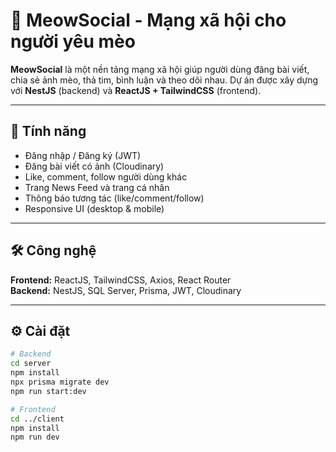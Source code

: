 # 🐾 MeowSocial - Mạng xã hội cho người yêu mèo

**MeowSocial** là một nền tảng mạng xã hội giúp người dùng đăng bài viết, chia sẻ ảnh mèo, thả tim, bình luận và theo dõi nhau. Dự án được xây dựng với **NestJS** (backend) và **ReactJS + TailwindCSS** (frontend).

---

## 🚀 Tính năng

- Đăng nhập / Đăng ký (JWT)
- Đăng bài viết có ảnh (Cloudinary)
- Like, comment, follow người dùng khác
- Trang News Feed và trang cá nhân
- Thông báo tương tác (like/comment/follow)
- Responsive UI (desktop & mobile)

---

## 🛠️ Công nghệ

**Frontend:** ReactJS, TailwindCSS, Axios, React Router  
**Backend:** NestJS, SQL Server, Prisma, JWT, Cloudinary

---

## ⚙️ Cài đặt

```bash
# Backend
cd server
npm install
npx prisma migrate dev
npm run start:dev

# Frontend
cd ../client
npm install
npm run dev
